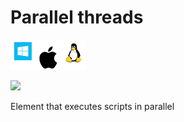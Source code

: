 # Parallel threads

![](<../../../.gitbook/assets/image (9).png>)

![](../../../.gitbook/assets/parallel\_threads.png)

Element that executes scripts in parallel
